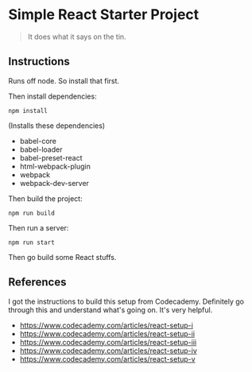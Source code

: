 # Simple React Starter Project

> It does what it says on the tin.

## Instructions

Runs off node. So install that first.

Then install dependencies:

```
npm install
```

(Installs these dependencies)

- babel-core
- babel-loader
- babel-preset-react
- html-webpack-plugin
- webpack
- webpack-dev-server

Then build the project:

```
npm run build
```

Then run a server:

```
npm run start
```

Then go build some React stuffs.

## References

I got the instructions to build this setup from Codecademy. Definitely go through this and understand what's going on. It's very helpful.

- <https://www.codecademy.com/articles/react-setup-i>
- <https://www.codecademy.com/articles/react-setup-ii>
- <https://www.codecademy.com/articles/react-setup-iii>
- <https://www.codecademy.com/articles/react-setup-iv>
- <https://www.codecademy.com/articles/react-setup-v>
